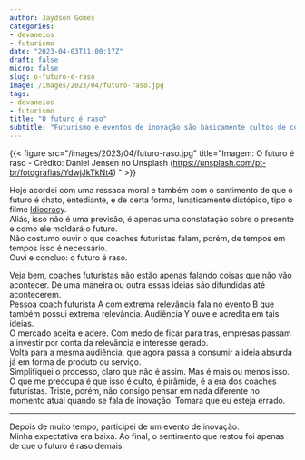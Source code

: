 ```yaml
---
author: Jaydson Gomes
categories:
- devaneios
- futurismo
date: "2023-04-03T11:00:17Z"
draft: false
micro: false
slug: o-futuro-e-raso
image: /images/2023/04/futuro-raso.jpg
tags:
- devaneios
- futurismo
title: "O futuro é raso"
subtitle: "Futurismo e eventos de inovação são basicamente cultos de coaches que não fazem ideia do que estão falando 🤪"
---
```


{{< figure src="/images/2023/04/futuro-raso.jpg" title="Imagem: O futuro é raso - Crédito: Daniel Jensen no Unsplash (https://unsplash.com/pt-br/fotografias/YdwjJkTkNt4) " >}}  

Hoje acordei com uma ressaca moral e também com o sentimento de que o futuro é chato, entediante, e de certa forma, lunaticamente distópico, tipo o filme [Idiocracy](https://pt.wikipedia.org/wiki/Idiocracy).  
Aliás, isso não é uma previsão, é apenas uma constatação sobre o presente e como ele moldará o futuro.  
Não costumo ouvir o que coaches futuristas falam, porém, de tempos em tempos isso é necessário.  
Ouvi e concluo: o futuro é raso.  

Veja bem, coaches futuristas não estão apenas falando coisas que não vão acontecer. De uma maneira ou outra essas ideias são difundidas até acontecerem.  
Pessoa coach futurista A com extrema relevância fala no evento B que também possui extrema relevância. Audiência Y ouve e acredita em tais ideias.  
O mercado aceita e adere. Com medo de ficar para trás, empresas passam a investir por conta da relevância e interesse gerado.  
Volta para a mesma audiência, que agora passa a consumir a ideia absurda já em forma de produto ou serviço.  
Simplifiquei o processo, claro que não é assim. Mas é mais ou menos isso.  
O que me preocupa é que isso é culto, é pirâmide, é a era dos coaches futuristas. Triste, porém, não consigo pensar em nada diferente no momento atual quando se fala de inovação. Tomara que eu esteja errado.  

---

Depois de muito tempo, participei de um evento de inovação.  
Minha expectativa era baixa. Ao final, o sentimento que restou foi apenas de que o futuro é raso demais.  

